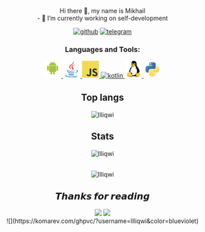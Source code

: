 <div align="center"> Hi there 👋, my name is Mikhail </div>

<div align="center">- 🔭 I’m currently working on self-development</div>


 [<div align="center"><img src='https://cdn.jsdelivr.net/npm/simple-icons@3.0.1/icons/github.svg' alt='github' height='40'>](https://github.com/llliqwi)  [<img src='https://cdn.jsdelivr.net/npm/simple-icons@3.0.1/icons/telegram.svg' alt='telegram' height='40'></div>](https://t.me/lliqwi)

<h3 align="center">Languages and Tools:</h3>
<p align="center"> <a href="https://developer.android.com" target="_blank" rel="noreferrer"> <img src="https://raw.githubusercontent.com/devicons/devicon/master/icons/android/android-original-wordmark.svg" alt="android" width="40" height="40"/> </a> <a href="https://www.java.com" target="_blank" rel="noreferrer"> <img src="https://raw.githubusercontent.com/devicons/devicon/master/icons/java/java-original.svg" alt="java" width="40" height="40"/> </a> <a href="https://developer.mozilla.org/en-US/docs/Web/JavaScript" target="_blank" rel="noreferrer"> <img src="https://raw.githubusercontent.com/devicons/devicon/master/icons/javascript/javascript-original.svg" alt="javascript" width="40" height="40"/> </a> <a href="https://kotlinlang.org" target="_blank" rel="noreferrer"> <img src="https://www.vectorlogo.zone/logos/kotlinlang/kotlinlang-icon.svg" alt="kotlin" width="40" height="40"/> </a> <a href="https://www.linux.org/" target="_blank" rel="noreferrer"> <img src="https://raw.githubusercontent.com/devicons/devicon/master/icons/linux/linux-original.svg" alt="linux" width="40" height="40"/> </a> <a href="https://www.python.org" target="_blank" rel="noreferrer"> <img src="https://raw.githubusercontent.com/devicons/devicon/master/icons/python/python-original.svg" alt="python" width="40" height="40"/> </a> </p>

<div align="center">
    <h2>Top langs</h2>
</div>

<div align="center"><img align="center" src="https://github-readme-stats.vercel.app/api/top-langs?username=llliqwi&show_icons=true&locale=en&layout=compact&theme=tokyonight" alt="llliqwi" /></div>
<div align="center">
    <h2>Stats</h2>
</div>
<div align="center"><img align="center" src="https://github-readme-stats.vercel.app/api?username=llliqwi&show_icons=true&locale=en&theme=tokyonight" alt="llliqwi" /> </div>
<div align="center">
    <h2> </h2>
</div>
<div align="center"><img align="center" src="https://github-readme-streak-stats.herokuapp.com/?user=llliqwi&&theme=tokyonight" alt="llliqwi" /></div>
<div align="center">
    <h2>𝙏𝙝𝙖𝙣𝙠𝙨 𝙛𝙤𝙧 𝙧𝙚𝙖𝙙𝙞𝙣𝙜</h2>
</div>

<div align="center">
    <img src="https://typograssy.deno.dev/api?text=Thank%20you%20for%20visiting%20my%20profile!&l0=none&l1=ef858c&l2=62b7d8&l3=ffb6c1&l4=caf9ff&bg=none&frame=none&speed=250&comment=">
    <img src="https://count.getloli.com/get/@Art1ord?theme=moebooru">
</div>

<div align="center"> ![](https://komarev.com/ghpvc/?username=llliqwi&color=blueviolet)</div>
